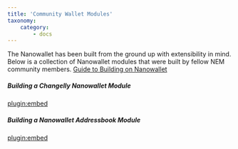 ```yaml
---
title: 'Community Wallet Modules'
taxonomy:
    category:
        - docs
---
```


The Nanowallet has been built from the ground up with extensibility in mind. Below is a collection of Nanowallet modules that were built by fellow NEM community members.
[Guide to Building on Nanowallet](https://forum.nem.io/t/how-to-build-a-module-for-nano-wallet/2976)

##### Building a Changelly Nanowallet Module
[plugin:embed](https://forum.nem.io/t/changelly-addon-for-nanowallet-and-how-to-add-modules-to-nanowallet/2921)

##### Building a Nanowallet Addressbook Module
[plugin:embed](https://forum.nem.io/t/making-the-nanowallet-address-book-module/3323)